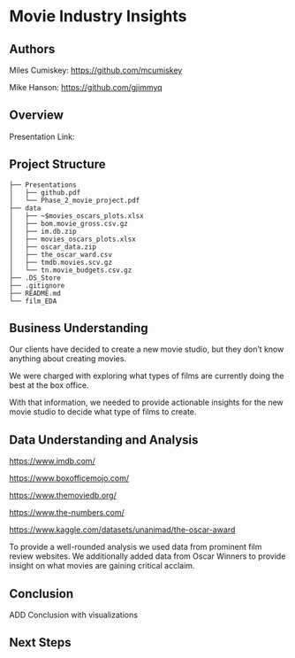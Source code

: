 # Movie Industry Insights

## Authors
Miles Cumiskey: https://github.com/mcumiskey

Mike Hanson: https://github.com/gjimmyq

## Overview
Presentation Link: 

## Project Structure 
```
├── Presentations
│   ├── github.pdf
│   └── Phase_2_movie_project.pdf
├── data
│   ├── ~$movies_oscars_plots.xlsx
│   ├── bom.movie_gross.csv.gz
│   ├── im.db.zip
│   ├── movies_oscars_plots.xlsx
│   ├── oscar_data.zip
│   ├── the_oscar_ward.csv
│   ├── tmdb.movies.scv.gz
│   └── tn.movie_budgets.csv.gz
├── .DS_Store
├── .gitignore
├── README.md
└── film_EDA
```

## Business Understanding

Our clients have decided to create a new movie studio, but they don’t know anything about creating movies. 

We were charged with exploring what types of films are currently doing the best at the box office. 

With that information, we needed to provide actionable insights for the new movie studio to decide what type of films to create.

## Data Understanding and Analysis
https://www.imdb.com/

https://www.boxofficemojo.com/

https://www.themoviedb.org/

https://www.the-numbers.com/

https://www.kaggle.com/datasets/unanimad/the-oscar-award

To provide a well-rounded analysis we used data from prominent film review websites. We additionally added data from Oscar Winners to provide insight on what movies are gaining critical acclaim. 

## Conclusion

ADD Conclusion with visualizations

## Next Steps


